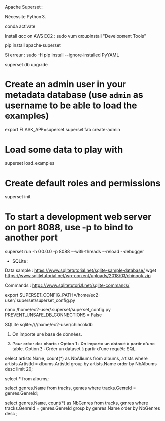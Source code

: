 Apache Superset :

Nécessite Python 3.

conda activate

Install gcc on AWS EC2 :
sudo yum groupinstall "Development Tools"

pip install apache-superset

Si erreur :
sudo -H pip install --ignore-installed PyYAML

superset db upgrade

# Create an admin user in your metadata database (use `admin` as username to be able to load the examples)
export FLASK_APP=superset
superset fab create-admin

# Load some data to play with
superset load_examples

# Create default roles and permissions
superset init

# To start a development web server on port 8088, use -p to bind to another port
superset run -h 0.0.0.0 -p 8088 --with-threads --reload --debugger


+ SQLite :

Data sample :
https://www.sqlitetutorial.net/sqlite-sample-database/
wget https://www.sqlitetutorial.net/wp-content/uploads/2018/03/chinook.zip

Commands :
https://www.sqlitetutorial.net/sqlite-commands/

export SUPERSET_CONFIG_PATH=/home/ec2-user/.superset/superset_config.py

nano /home/ec2-user/.superset/superset_config.py
PREVENT_UNSAFE_DB_CONNECTIONS = False

SQLite
sqlite:////home/ec2-user/chihookdb


1. On importe une base de données.

2. Pour créer des charts :
Option 1 : On importe un dataset à partir d'une table.
Option 2 : Créer un dataset à partir d'une requête SQL.


select artists.Name, count(*) as NbAlbums 
from albums, artists 
where artists.ArtistId = albums.ArtistId group by artists.Name order by NbAlbums desc limit 20;

select * from albums;

select genres.Name from tracks, genres where tracks.GenreId = genres.GenreId;

select genres.Name, count(*) as NbGenres from tracks, genres where tracks.GenreId = genres.GenreId group by genres.Name order by NbGenres desc ;